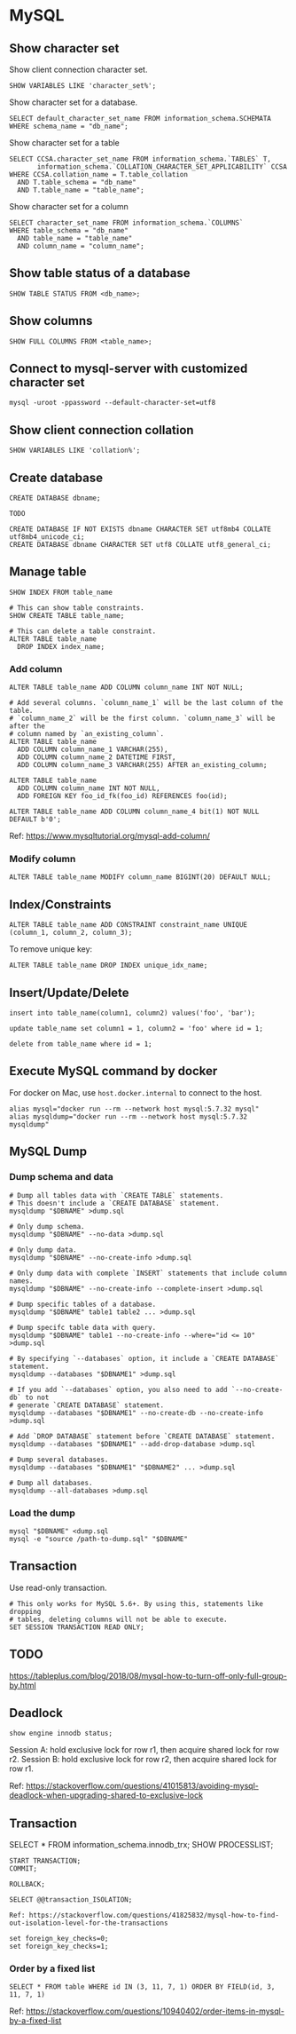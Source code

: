 # MySQL

## Show character set

Show client connection character set.

```
SHOW VARIABLES LIKE 'character_set%';
```

Show character set for a database.

```
SELECT default_character_set_name FROM information_schema.SCHEMATA
WHERE schema_name = "db_name";
```

Show character set for a table

```
SELECT CCSA.character_set_name FROM information_schema.`TABLES` T,
       information_schema.`COLLATION_CHARACTER_SET_APPLICABILITY` CCSA
WHERE CCSA.collation_name = T.table_collation
  AND T.table_schema = "db_name"
  AND T.table_name = "table_name";
```

Show character set for a column

```
SELECT character_set_name FROM information_schema.`COLUMNS`
WHERE table_schema = "db_name"
  AND table_name = "table_name"
  AND column_name = "column_name";
```

## Show table status of a database

```
SHOW TABLE STATUS FROM <db_name>;
```

## Show columns

```
SHOW FULL COLUMNS FROM <table_name>;
```

## Connect to mysql-server with customized character set

```
mysql -uroot -ppassword --default-character-set=utf8
```

## Show client connection collation

```
SHOW VARIABLES LIKE 'collation%';
```

## Create database

```
CREATE DATABASE dbname;

TODO

CREATE DATABASE IF NOT EXISTS dbname CHARACTER SET utf8mb4 COLLATE utf8mb4_unicode_ci;
CREATE DATABASE dbname CHARACTER SET utf8 COLLATE utf8_general_ci;
```

## Manage table

```
SHOW INDEX FROM table_name

# This can show table constraints.
SHOW CREATE TABLE table_name;

# This can delete a table constraint.
ALTER TABLE table_name
  DROP INDEX index_name;
```

### Add column

```
ALTER TABLE table_name ADD COLUMN column_name INT NOT NULL;

# Add several columns. `column_name_1` will be the last column of the table.
# `column_name_2` will be the first column. `column_name_3` will be after the
# column named by `an_existing_column`.
ALTER TABLE table_name
  ADD COLUMN column_name_1 VARCHAR(255),
  ADD COLUMN column_name_2 DATETIME FIRST,
  ADD COLUMN column_name_3 VARCHAR(255) AFTER an_existing_column;

ALTER TABLE table_name
  ADD COLUMN column_name INT NOT NULL,
  ADD FOREIGN KEY foo_id_fk(foo_id) REFERENCES foo(id);

ALTER TABLE table_name ADD COLUMN column_name_4 bit(1) NOT NULL DEFAULT b'0';
```

Ref: https://www.mysqltutorial.org/mysql-add-column/

### Modify column

```
ALTER TABLE table_name MODIFY column_name BIGINT(20) DEFAULT NULL;
```

## Index/Constraints

```
ALTER TABLE table_name ADD CONSTRAINT constraint_name UNIQUE (column_1, column_2, column_3);
```

To remove unique key:

```
ALTER TABLE table_name DROP INDEX unique_idx_name;
```

## Insert/Update/Delete

```
insert into table_name(column1, column2) values('foo', 'bar');

update table_name set column1 = 1, column2 = 'foo' where id = 1;

delete from table_name where id = 1;
```

## Execute MySQL command by docker

For docker on Mac, use `host.docker.internal` to connect to the host.

```
alias mysql="docker run --rm --network host mysql:5.7.32 mysql"
alias mysqldump="docker run --rm --network host mysql:5.7.32 mysqldump"
```

## MySQL Dump

### Dump schema and data

```
# Dump all tables data with `CREATE TABLE` statements.
# This doesn't include a `CREATE DATABASE` statement.
mysqldump "$DBNAME" >dump.sql

# Only dump schema.
mysqldump "$DBNAME" --no-data >dump.sql

# Only dump data.
mysqldump "$DBNAME" --no-create-info >dump.sql

# Only dump data with complete `INSERT` statements that include column names.
mysqldump "$DBNAME" --no-create-info --complete-insert >dump.sql

# Dump specific tables of a database.
mysqldump "$DBNAME" table1 table2 ... >dump.sql

# Dump specifc table data with query.
mysqldump "$DBNAME" table1 --no-create-info --where="id <= 10" >dump.sql

# By specifying `--databases` option, it include a `CREATE DATABASE` statement.
mysqldump --databases "$DBNAME1" >dump.sql

# If you add `--databases` option, you also need to add `--no-create-db` to not
# generate `CREATE DATABASE` statement.
mysqldump --databases "$DBNAME1" --no-create-db --no-create-info >dump.sql

# Add `DROP DATABASE` statement before `CREATE DATABASE` statement.
mysqldump --databases "$DBNAME1" --add-drop-database >dump.sql

# Dump several databases.
mysqldump --databases "$DBNAME1" "$DBNAME2" ... >dump.sql

# Dump all databases.
mysqldump --all-databases >dump.sql
```

### Load the dump

```
mysql "$DBNAME" <dump.sql
mysql -e "source /path-to-dump.sql" "$DBNAME"
```

## Transaction

Use read-only transaction.

```
# This only works for MySQL 5.6+. By using this, statements like dropping
# tables, deleting columns will not be able to execute.
SET SESSION TRANSACTION READ ONLY;
```

## TODO

https://tableplus.com/blog/2018/08/mysql-how-to-turn-off-only-full-group-by.html

## Deadlock

```
show engine innodb status;
```

Session A: hold exclusive lock for row r1, then acquire shared lock for row r2.
Session B: hold exclusive lock for row r2, then acquire shared lock for row r1.

Ref: https://stackoverflow.com/questions/41015813/avoiding-mysql-deadlock-when-upgrading-shared-to-exclusive-lock

## Transaction

SELECT * FROM information_schema.innodb_trx;
SHOW PROCESSLIST;

```
START TRANSACTION;
COMMIT;

ROLLBACK;
```

```
SELECT @@transaction_ISOLATION;

Ref: https://stackoverflow.com/questions/41825832/mysql-how-to-find-out-isolation-level-for-the-transactions
```


```
set foreign_key_checks=0;
set foreign_key_checks=1;
```

### Order by a fixed list

```
SELECT * FROM table WHERE id IN (3, 11, 7, 1) ORDER BY FIELD(id, 3, 11, 7, 1)
```

Ref: https://stackoverflow.com/questions/10940402/order-items-in-mysql-by-a-fixed-list
